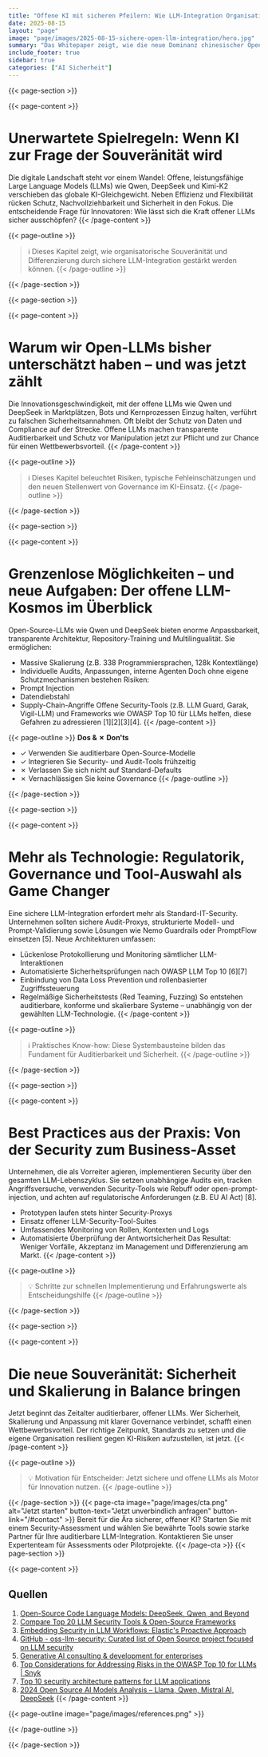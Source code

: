 ```yaml
---
title: "Offene KI mit sicheren Pfeilern: Wie LLM-Integration Organisationen transformiert—und schützt"
date: 2025-08-15
layout: "page"
image: "page/images/2025-08-15-sichere-open-llm-integration/hero.jpg"
summary: "Das Whitepaper zeigt, wie die neue Dominanz chinesischer Open-Source-LLMs wie Qwen, DeepSeek und Kimi-K2 technologische Chancen eröffnet und zugleich höhere Anforderungen an Auditing, Sicherheit und Regulierung stellt. IT-Entscheider erhalten klare Orientierung für die sichere, vertrauenswürdige LLM-Integration: Von der Identifikation von Schwachstellen bis hin zu Best Practices und Tool-Auswahl für Compliance und Auditierbarkeit."
include_footer: true
sidebar: true
categories: ["AI Sicherheit"]
---
```


{{< page-section >}}

{{< page-content >}}
# Unerwartete Spielregeln: Wenn KI zur Frage der Souveränität wird

Die digitale Landschaft steht vor einem Wandel: Offene, leistungsfähige Large Language Models (LLMs) wie Qwen, DeepSeek und Kimi-K2 verschieben das globale KI-Gleichgewicht. Neben Effizienz und Flexibilität rücken Schutz, Nachvollziehbarkeit und Sicherheit in den Fokus. Die entscheidende Frage für Innovatoren: Wie lässt sich die Kraft offener LLMs sicher ausschöpfen?
{{< /page-content >}}

{{< page-outline >}}
> ℹ️ Dieses Kapitel zeigt, wie organisatorische Souveränität und Differenzierung durch sichere LLM-Integration gestärkt werden können.
{{< /page-outline >}}

{{< /page-section >}}

{{< page-section >}}

{{< page-content >}}
# Warum wir Open-LLMs bisher unterschätzt haben – und was jetzt zählt

Die Innovationsgeschwindigkeit, mit der offene LLMs wie Qwen und DeepSeek in Marktplätzen, Bots und Kernprozessen Einzug halten, verführt zu falschen Sicherheitsannahmen. Oft bleibt der Schutz von Daten und Compliance auf der Strecke. Offene LLMs machen transparente Auditierbarkeit und Schutz vor Manipulation jetzt zur Pflicht und zur Chance für einen Wettbewerbsvorteil.
{{< /page-content >}}

{{< page-outline >}}
> ℹ️ Dieses Kapitel beleuchtet Risiken, typische Fehleinschätzungen und den neuen Stellenwert von Governance im KI-Einsatz.
{{< /page-outline >}}

{{< /page-section >}}

{{< page-section >}}

{{< page-content >}}
# Grenzenlose Möglichkeiten – und neue Aufgaben: Der offene LLM-Kosmos im Überblick

Open-Source-LLMs wie Qwen und DeepSeek bieten enorme Anpassbarkeit, transparente Architektur, Repository-Training und Multilingualität. Sie ermöglichen:
- Massive Skalierung (z.B. 338 Programmiersprachen, 128k Kontextlänge)
- Individuelle Audits, Anpassungen, interne Agenten
Doch ohne eigene Schutzmechanismen bestehen Risiken:
- Prompt Injection
- Datendiebstahl
- Supply-Chain-Angriffe
Offene Security-Tools (z.B. LLM Guard, Garak, Vigil-LLM) und Frameworks wie OWASP Top 10 für LLMs helfen, diese Gefahren zu adressieren [1][2][3][4].
{{< /page-content >}}

{{< page-outline >}}
**Dos & ✗ Don'ts**
- ✓ Verwenden Sie auditierbare Open-Source-Modelle
- ✓ Integrieren Sie Security- und Audit-Tools frühzeitig
- ✗ Verlassen Sie sich nicht auf Standard-Defaults
- ✗ Vernachlässigen Sie keine Governance
{{< /page-outline >}}

{{< /page-section >}}

{{< page-section >}}

{{< page-content >}}
# Mehr als Technologie: Regulatorik, Governance und Tool-Auswahl als Game Changer

Eine sichere LLM-Integration erfordert mehr als Standard-IT-Security. Unternehmen sollten sichere Audit-Proxys, strukturierte Modell- und Prompt-Validierung sowie Lösungen wie Nemo Guardrails oder PromptFlow einsetzen [5]. Neue Architekturen umfassen:
- Lückenlose Protokollierung und Monitoring sämtlicher LLM-Interaktionen
- Automatisierte Sicherheitsprüfungen nach OWASP LLM Top 10 [6][7]
- Einbindung von Data Loss Prevention und rollenbasierter Zugriffssteuerung
- Regelmäßige Sicherheitstests (Red Teaming, Fuzzing)
So entstehen auditierbare, konforme und skalierbare Systeme – unabhängig von der gewählten LLM-Technologie.
{{< /page-content >}}

{{< page-outline >}}
> ℹ️ Praktisches Know-how: Diese Systembausteine bilden das Fundament für Auditierbarkeit und Sicherheit.
{{< /page-outline >}}

{{< /page-section >}}

{{< page-section >}}

{{< page-content >}}
# Best Practices aus der Praxis: Von der Security zum Business-Asset

Unternehmen, die als Vorreiter agieren, implementieren Security über den gesamten LLM-Lebenszyklus. Sie setzen unabhängige Audits ein, tracken Angriffsversuche, verwenden Security-Tools wie Rebuff oder open-prompt-injection, und achten auf regulatorische Anforderungen (z.B. EU AI Act) [8].
- Prototypen laufen stets hinter Security-Proxys
- Einsatz offener LLM-Security-Tool-Suites
- Umfassendes Monitoring von Rollen, Kontexten und Logs
- Automatisierte Überprüfung der Antwortsicherheit
Das Resultat: Weniger Vorfälle, Akzeptanz im Management und Differenzierung am Markt.
{{< /page-content >}}

{{< page-outline >}}
> 💡 Schritte zur schnellen Implementierung und Erfahrungswerte als Entscheidungshilfe
{{< /page-outline >}}

{{< /page-section >}}

{{< page-section >}}

{{< page-content >}}
# Die neue Souveränität: Sicherheit und Skalierung in Balance bringen

Jetzt beginnt das Zeitalter auditierbarer, offener LLMs. Wer Sicherheit, Skalierung und Anpassung mit klarer Governance verbindet, schafft einen Wettbewerbsvorteil. Der richtige Zeitpunkt, Standards zu setzen und die eigene Organisation resilient gegen KI-Risiken aufzustellen, ist jetzt.
{{< /page-content >}}

{{< page-outline >}}
> 💡 Motivation für Entscheider: Jetzt sichere und offene LLMs als Motor für Innovation nutzen.
{{< /page-outline >}}

{{< /page-section >}}
{{< page-cta image="page/images/cta.png" alt="Jetzt starten" button-text="Jetzt unverbindlich anfragen" button-link="/#contact" >}}
Bereit für die Ära sicherer, offener KI? Starten Sie mit einem Security-Assessment und wählen Sie bewährte Tools sowie starke Partner für Ihre auditierbare LLM-Integration. Kontaktieren Sie unser Expertenteam für Assessments oder Pilotprojekte.
{{< /page-cta >}}
{{< page-section >}}

{{< page-content >}}
## Quellen

1. [Open-Source Code Language Models: DeepSeek, Qwen, and Beyond](https://blog.premai.io/open-source-code-language-models-deepseek-qwen-and-beyond/)  
2. [Compare Top 20 LLM Security Tools & Open-Source Frameworks](https://research.aimultiple.com/llm-security-tools/)  
3. [Embedding Security in LLM Workflows: Elastic's Proactive Approach](https://www.elastic.co/security-labs/embedding-security-in-llm-workflows)  
4. [GitHub - oss-llm-security: Curated list of Open Source project focused on LLM security](https://github.com/kaplanlior/oss-llm-security)  
5. [Generative AI consulting & development for enterprises](https://www.kmeleon.tech/learn/enhance-llm-security-tools-for-trustworthy-ai)  
6. [Top Considerations for Addressing Risks in the OWASP Top 10 for LLMs | Snyk](https://snyk.io/de/lp/owasp-llm-top-10/)  
7. [Top 10 security architecture patterns for LLM applications](https://www.redhat.com/de/blog/top-10-security-architecture-patterns-llm-applications)  
8. [2024 Open Source AI Models Analysis – Llama, Qwen, Mistral AI, DeepSeek](https://liduos.com/en/open-source-ai-models-2025-llama-qwen-mistral-deepseek.html)
{{< /page-content >}}

{{< page-outline image="page/images/references.png" >}}

{{< /page-outline >}}

{{< /page-section >}}